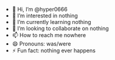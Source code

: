 - 👋 Hi, I’m @hyper0666
- 👀 I’m interested in nothing
- 🌱 I’m currently learning nothing
- 💞️ I’m looking to collaborate on nothing
- 📫 How to reach me nowhere
- 😄 Pronouns: was/were
- ⚡ Fun fact: nothing ever happens

<!---
hyper0666/hyper0666 is a ✨ special ✨ repository because its `README.md` (this file) appears on your GitHub profile.
You can click the Preview link to take a look at your changes.
--->
